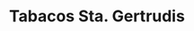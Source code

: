 ---
title: "Tabacos Sta. Gertrudis"
url: /santa-gertrudis-de-fruitera/tabacos-sta-gertrudis/
shop: Tabak
---